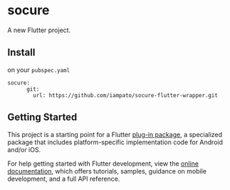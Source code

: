 # socure

A new Flutter project.

## Install
on your `pubspec.yaml`
```
socure:
      git:
        url: https://github.com/iampato/socure-flutter-wrapper.git
```

## Getting Started

This project is a starting point for a Flutter
[plug-in package](https://flutter.dev/developing-packages/),
a specialized package that includes platform-specific implementation code for
Android and/or iOS.

For help getting started with Flutter development, view the
[online documentation](https://flutter.dev/docs), which offers tutorials,
samples, guidance on mobile development, and a full API reference.

